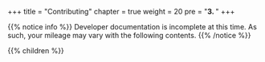 +++
title = "Contributing"
chapter = true
weight = 20
pre = "<b>3. </b>"
+++

{{% notice info %}}
Developer documentation is incomplete at this time. As such, your mileage may vary with the following contents.
{{% /notice %}}

{{% children %}}